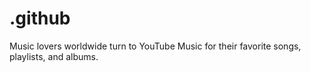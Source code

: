 # .github
Music lovers worldwide turn to YouTube Music for their favorite songs, playlists, and albums.
